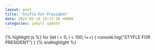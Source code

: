 ```yaml
---
layout: post
title: 'Styfle For President'
date: 2021-02-19 23:17:16 +0000
categories: jekyll update
---
```



{% highlight js %}
for (let i = 0; i < 100; i++) {
    console.log("STYFLE FOR PRESIDENT")
}
{% endhighlight %}




